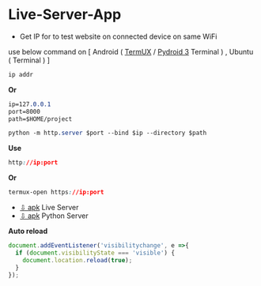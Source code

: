 # Live-Server-App
+ Get IP for to test website on connected device on same WiFi
   
use below command on [ Android ( [TermUX](https://play.google.com/store/apps/details?id=com.termux) / [Pydroid 3](https://play.google.com/store/apps/details?id=ru.iiec.pydroid3) Terminal ) , Ubuntu ( Terminal ) ]
  ```css
  ip addr
  ```
  **Or**
  ```css
  ip=127.0.0.1
  port=8000
  path=$HOME/project
  ```
  ```css
  python -m http.server $port --bind $ip --directory $path
  ```
**Use**
  ```css
  http://ip:port
  ```
   **Or**
  ```css
  termux-open https://ip:port
  ```
  
+ [⇩ apk](https://www.mediafire.com/file/aoeub2ilvpdx5vs/Live_Server.apk) Live Server
+ [⇩ apk](https://www.mediafire.com/file/7jl1m71a3fg44ve/Python+Server.apk) Python Server

**Auto reload** 
```javascript
document.addEventListener('visibilitychange', e =>{
  if (document.visibilityState === 'visible') {
    document.location.reload(true);
  }
});
```
